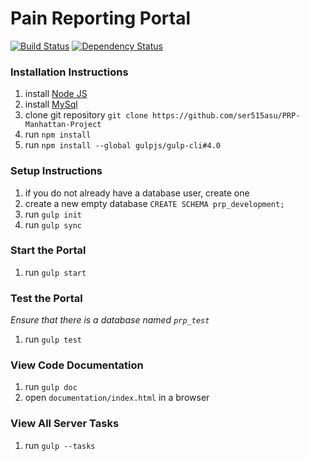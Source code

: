 # Pain Reporting Portal

[![Build Status](https://travis-ci.org/ser515asu/PRP-Manhattan-Project.svg?branch=master)](https://travis-ci.org/ser515asu/PRP-Manhattan-Project)
[![Dependency Status](https://david-dm.org/ser515asu/PRP-Manhattan-Project.svg)](https://david-dm.org/ser515asu/PRP-Manhattan-Project)

### Installation Instructions
1. install [Node JS](https://nodejs.org/en/download/)
2. install [MySql](https://www.mysql.com/)
3. clone git repository `git clone https://github.com/ser515asu/PRP-Manhattan-Project`
4. run `npm install`
5. run `npm install --global gulpjs/gulp-cli#4.0`

### Setup Instructions
1. if you do not already have a database user, create one
2. create a new empty database `CREATE SCHEMA prp_development;`
3. run `gulp init`
4. run `gulp sync`

### Start the Portal
1. run `gulp start`

### Test the Portal
*Ensure that there is a database named `prp_test`*
1. run `gulp test`

### View Code Documentation
1. run `gulp doc`
2. open `documentation/index.html` in a browser

### View All Server Tasks
1. run `gulp --tasks`
